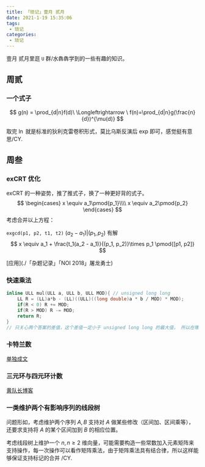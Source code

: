 ```yaml
---
title: 「琐记」壹月 贰月
date: 2021-1-19 15:35:06
tags:
 - 琐记
categories:
 - 琐记
---
```


壹月 贰月里逛 `U` 群/水犇犇学到的一些有趣的知识。

<!-- more -->


## 周贰
### 一个式子
$$
g(n) = \prod_{d|n}f(d)\ \Longleftrightarrow \ f(n)=\prod_{d|n}g(\frac{n}{d})^{\mu(d)}
$$

取完 $\ln$ 就是标准的狄利克雷卷积形式，莫比乌斯反演后 exp 即可，感觉挺有意思/CY.

##  周叁

### exCRT 优化

exCRT 的一种姿势，推了推式子，换了一种更好背的式子。
$$
\begin{cases}
x \equiv a_1\pmod{p_1}\\\\
x \equiv a_2\pmod{p_2}
\end{cases}
$$
考虑合并以上方程：

`exgcd(p1, p2, t1, t2)`  $(a_2-a_1)|(p_1, p_2)$ 有解
$$
x \equiv a_1 + \frac{t_1(a_2 - a_1)}{(p_1, p_2)}\times p_1 \pmod{[p1, p2]}
$$

[应用](./「杂题记录」「NOI 2018」屠龙勇士)

### 快速乘法

```cpp
inline ULL mul(ULL a, ULL b, ULL MOD){ // unsigned long long  
    LL R = (LL)a*b - (LL)((ULL)((long double)a * b / MOD) * MOD);
    if(R < 0) R += MOD;
    if(R > MOD) R -= MOD;
    return R;
}
// 只关心两个答案的差值，这个差值一定小于 unsigned long long 的最大值， 所以在哪个剩余系下都不重要，不管差值是什么都能还原出原始数值。 
```

### 卡特兰数

[单独成文](./「琐记」卡特兰数)



### 三元环与四元环计数
[黄队长博客](https://notes.sshwy.name/Tri-Four-Cycle/)

### 一类维护两个有影响序列的线段树

问题形如，考虑维护两个序列 $A, B$ 支持对 $A$ 做某些修改（区间加、区间乘等），还要求支持将 $A$ 的某个区间加到 $B$ 的相应位置。

考虑线段树上维护一个 $n, n\ge 2$ 维向量，可能需要构造一些常数加入元素矩阵来支持操作，每一次操作可以看作矩阵乘法，由于矩阵乘法具有结合律，所以这样能够保证支持标记的合并 /CY.

